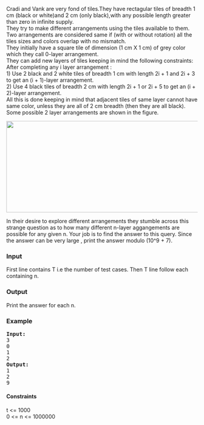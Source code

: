 <p>Cradi and Vank are very fond of tiles.They have rectagular tiles of breadth 1 cm (black or white)and 2 cm (only black),with  any possible length greater than zero in infinite supply.<br> They try to make different arrangements using the tiles available to them. Two arrangements are considered same if (with or without rotation) all the tiles sizes and colors overlap with no mismatch.<br> They initially have a square tile of dimension (1 cm X 1 cm) of grey color which they call 0-layer arrangement. <br> They can add new layers of tiles keeping in mind the following constraints: <br> After completing any i layer arrangement : <br>1) Use 2 black and 2 white tiles of breadth 1 cm with length 2i + 1 and 2i + 3 to get an (i + 1)-layer arrangement. <br>2) Use 4 black tiles of breadth 2 cm with length 2i + 1 or 2i + 5 to get an (i + 2)-layer arrangement.<br> All this is done keeping in mind that adjacent tiles of same layer cannot have same color, unless they are all of 2 cm breadth (then they are all black). Some possible 2 layer arrangements are shown in the figure.</p>
<p style="text-align: center;"><img src="./24670/file/ssjn5bay.png" alt="" width="600" height="240"></p>
<p>In their desire to explore different arrangements they stumble across this strange question as to how many different n-layer aggangements are possible for any given n. Your job is to find the answer to this query.  Since the answer can be very large , print the answer modulo (10^9 + 7).</p>
<h3>Input</h3>
<p>First line contains T i.e the number of test cases. Then T line follow each containing n.</p>
<h3>Output</h3>
<p>Print the answer for each n.</p>
<h3>Example</h3>
<pre><strong>Input:</strong>
3
0
1
2
<strong>Output:</strong>
1
2
9
</pre>
<h4>Constraints</h4>
<p>t &lt;= 1000 <br> 0 &lt;= n &lt;= 1000000</p>